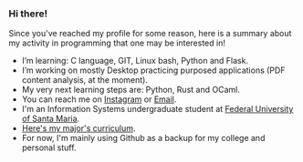 ### Hi there! 

Since you've reached my profile for some reason, here is a summary about my activity in programming that one may be interested in!

-  I’m learning: C language, GIT, Linux bash, Python and Flask.
-  I’m working on mostly Desktop practicing purposed applications (PDF content analysis, at the moment).
-  My very next learning steps are: Python, Rust and OCaml.
-  You can reach me on [Instagram](https://www.instagram.com/inaciocbuemo/) or [Email](mailto:inaciocbdev@gmail.com).
-  I'm an Information Systems undergraduate student at [Federal University of Santa Maria](https://www.ufsm.br/).
-  [Here's my major's curriculum](https://www.ufsm.br/cursos/graduacao/santa-maria/sistemas-de-informacao/informacoes-do-curriculo).
-  For now, I'm mainly using Github as a backup for my college and personal stuff.

